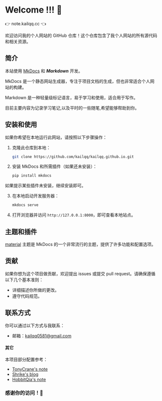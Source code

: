 # Welcome !!! 👋

:point_right: note.kailqq.cc :point_left:

欢迎访问我的个人网站的 GitHub 仓库！这个仓库包含了我个人网站的所有源代码和相关资源。
## 简介

本站使用 [MkDocs](https://www.mkdocs.org/) 和 ***Markdown*** 开发。

MkDocs 是一个静态网站生成器，专注于项目文档的生成，但也非常适合个人网站的构建。

Markdown 是一种轻量级标记语言，易于学习和使用，适合用于写作。

目前主要内容为记录学习笔记,以及平时的一些随笔,希望能够帮助到你。


## 安装和使用

如果你希望在本地运行此网站，请按照以下步骤操作：

1. 克隆此仓库到本地：

   ```bash
   git clone https://github.com/kailqq/kailqq.github.io.git
   ```

2. 安装 MkDocs 和所需插件（如果还未安装）：

   ```bash
   pip install mkdocs
   ```

如果提示某些插件未安装，继续安装即可。

3. 在本地启动开发服务器：

   ```bash
   mkdocs serve
   ```

4. 打开浏览器并访问 `http://127.0.0.1:8000`，即可查看本地站点。


## 主题和插件

[material](https://squidfunk.github.io/mkdocs-material/) 主题是 MkDocs 的一个非常流行的主题，提供了许多功能和配置选项。


## 贡献

如果你想为这个项目做贡献，欢迎提出 issues 或提交 pull request。请确保遵循以下几个基本准则：

- 详细描述你所做的更改。
- 遵守代码规范。


## 联系方式

你可以通过以下方式与我联系：

- 邮箱：kailqq0581@gmail.com


#### 其它

本项目部分配置参考：

- [TonyCrane's note](https://github.com/TonyCrane/note?tab=readme-ov-file)
- [Shrike's blog](https://github.com/shrike-505/shrike-505.github.io)
- [HobbitQia's note](https://github.com/HobbitQia/notebook)

### 感谢你的访问！🎉


